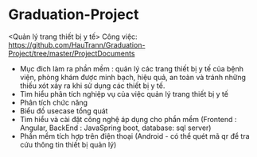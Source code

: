 # Graduation-Project
<Quản lý trang thiết bị y tế>
Công việc: https://github.com/HauTrann/Graduation-Project/tree/master/ProjectDocuments
* Mục đich làm ra phần mềm : quản lý các trang thiết bị y tế của bệnh viện, 
                            phòng khám được minh bạch, hiệu quả, an toàn và tránh những thiếu xót xảy ra khi sử dụng các thiết bị y tế.
* Tìm hiểu phân tích nghiệp vụ của việc quản lý trang thiết bị y tế
* Phân tích chức năng
* Biểu đồ usecase tổng quát
* Tìm hiểu và cài đặt công nghệ áp dụng cho phần mềm (Frontend : Angular, BackEnd : JavaSpring boot, database: sql server)
* Phần mềm tích hợp trên điện thoại (Android - có thể quét mã qr để tra cứu thông tin thiết bị quản lý)

